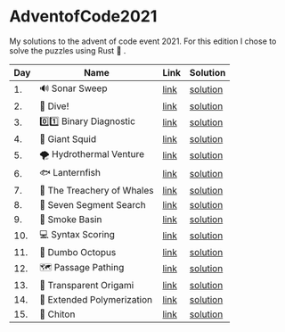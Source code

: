 # AdventofCode2021

My solutions to the advent of code event 2021. For this edition I chose to solve the puzzles using Rust :crab: .

| Day | Name                                       | Link                                         | Solution                                                                            |
| --- | ------------------------------------------ | -------------------------------------------- | ----------------------------------------------------------------------------------- |
| 1.  | :loud_sound: Sonar Sweep                   | [link](https://adventofcode.com/2021/day/1)  | [solution](https://github.com/LWLeijten/AdventofCode2021/tree/main/solutions/day1)  |
| 2.  | :ocean:	 Dive!                             | [link](https://adventofcode.com/2021/day/2)  | [solution](https://github.com/LWLeijten/AdventofCode2021/tree/main/solutions/day2)  |
| 3.  | :zero::one:		 Binary Diagnostic            | [link](https://adventofcode.com/2021/day/3)  | [solution](https://github.com/LWLeijten/AdventofCode2021/tree/main/solutions/day3)  |
| 4.  | :squid:		 Giant Squid                      | [link](https://adventofcode.com/2021/day/4)  | [solution](https://github.com/LWLeijten/AdventofCode2021/tree/main/solutions/day4)  |
| 5.  | :tornado:		 Hydrothermal Venture           | [link](https://adventofcode.com/2021/day/5)  | [solution](https://github.com/LWLeijten/AdventofCode2021/tree/main/solutions/day5)  |
| 6.  | :fish:			 Lanternfish                      | [link](https://adventofcode.com/2021/day/6)  | [solution](https://github.com/LWLeijten/AdventofCode2021/tree/main/solutions/day6)  |
| 7.  | :whale:			 The Treachery of Whales         | [link](https://adventofcode.com/2021/day/7)  | [solution](https://github.com/LWLeijten/AdventofCode2021/tree/main/solutions/day7)  |
| 8.  | :1234:				 Seven Segment Search            | [link](https://adventofcode.com/2021/day/8)  | [solution](https://github.com/LWLeijten/AdventofCode2021/tree/main/solutions/day8)  |
| 9.  | :smoking:					 Smoke Basin                 | [link](https://adventofcode.com/2021/day/9)  | [solution](https://github.com/LWLeijten/AdventofCode2021/tree/main/solutions/day9)  |
| 10. | :computer:						 Syntax Scoring            | [link](https://adventofcode.com/2021/day/10) | [solution](https://github.com/LWLeijten/AdventofCode2021/tree/main/solutions/day10) |
| 11. | :octopus:						 Dumbo Octopus              | [link](https://adventofcode.com/2021/day/11) | [solution](https://github.com/LWLeijten/AdventofCode2021/tree/main/solutions/day11) |
| 12. | :world_map:						 Passage Pathing          | [link](https://adventofcode.com/2021/day/12) | [solution](https://github.com/LWLeijten/AdventofCode2021/tree/main/solutions/day12) |
| 13. | :swan:					 Transparent Origami            | [link](https://adventofcode.com/2021/day/13) | [solution](https://github.com/LWLeijten/AdventofCode2021/tree/main/solutions/day13) |
| 14. | :microscope:						 Extended Polymerization | [link](https://adventofcode.com/2021/day/14) | [solution](https://github.com/LWLeijten/AdventofCode2021/tree/main/solutions/day14) |
| 15. | :microbe:							 Chiton                    | [link](https://adventofcode.com/2021/day/15) | [solution](https://github.com/LWLeijten/AdventofCode2021/tree/main/solutions/day15) |

 